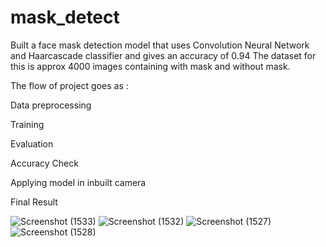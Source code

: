 # mask_detect
Built a face mask detection model that uses Convolution Neural Network and Haarcascade classifier and gives an accuracy of 0.94
The dataset for this is approx 4000 images containing with mask and without mask.


The flow of project goes as :

Data preprocessing

Training

Evaluation

Accuracy Check

Applying model in inbuilt camera

Final Result

![Screenshot (1533)](https://user-images.githubusercontent.com/86222578/183408024-a24bb8f3-d6c0-42e2-804b-b55497982e8f.png)
![Screenshot (1532)](https://user-images.githubusercontent.com/86222578/183408075-00e16ac8-01ab-4635-8eba-d650cb174b83.png)
![Screenshot (1527)](https://user-images.githubusercontent.com/86222578/183408107-a0a155a3-2a25-4aeb-a593-2c53819844a8.png)
![Screenshot (1528)](https://user-images.githubusercontent.com/86222578/183408121-0227691e-f963-495d-8ea1-7465c68739e4.png)





